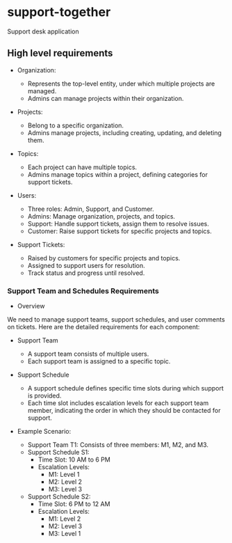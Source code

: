 # support-together

Support desk application

## High level requirements
 - Organization:
   - Represents the top-level entity, under which multiple projects are managed.
   - Admins can manage projects within their organization.

- Projects:
    - Belong to a specific organization.
    - Admins manage projects, including creating, updating, and deleting them.

- Topics:
    - Each project can have multiple topics.
    - Admins manage topics within a project, defining categories for support tickets.

- Users:
    - Three roles: Admin, Support, and Customer.
    - Admins: Manage organization, projects, and topics.
    - Support: Handle support tickets, assign them to resolve issues.
    - Customer: Raise support tickets for specific projects and topics.

- Support Tickets:
    - Raised by customers for specific projects and topics.
    - Assigned to support users for resolution.
    - Track status and progress until resolved.

### Support Team and Schedules Requirements
- Overview

We need to manage support teams, support schedules, and user comments on tickets. Here are the detailed requirements for each component:
- Support Team

    - A support team consists of multiple users.
    - Each support team is assigned to a specific topic.

- Support Schedule

    - A support schedule defines specific time slots during which support is provided.
    - Each time slot includes escalation levels for each support team member, indicating the order in which they should be contacted for support.

- Example Scenario:

    - Support Team T1: Consists of three members: M1, M2, and M3.
    - Support Schedule S1:
         - Time Slot: 10 AM to 6 PM
         - Escalation Levels:
             - M1: Level 1
             - M2: Level 2
             - M3: Level 3
     - Support Schedule S2:
         - Time Slot: 6 PM to 12 AM
         - Escalation Levels:
             - M1: Level 2
             - M2: Level 3
             - M3: Level 1